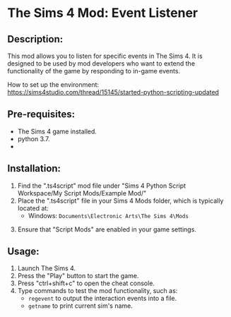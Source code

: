 # The Sims 4 Mod: Event Listener

## Description:
This mod allows you to listen for specific events in The Sims 4. It is designed to be used by mod developers who want to extend the functionality of the game by responding to in-game events.

How to set up the environment: https://sims4studio.com/thread/15145/started-python-scripting-updated

## Pre-requisites:
- The Sims 4 game installed.
- python 3.7.
- 
## Installation:

1. Find the ".ts4script" mod file under "Sims 4 Python Script Workspace/My Script Mods/Example Mod/" 
2. Place the ".ts4script" file in your Sims 4 Mods folder, which is typically located at:
   - Windows: `Documents\Electronic Arts\The Sims 4\Mods`

[//]: # (   - Mac: `Documents/Electronic Arts/The Sims 4/Mods`)

3. Ensure that "Script Mods" are enabled in your game settings.

## Usage:
1. Launch The Sims 4.
2. Press the "Play" button to start the game.
3. Press "ctrl+shift+c" to open the cheat console.
4. Type commands to test the mod functionality, such as:
   - `regevent` to output the interaction events into a file.
   - `getname` to print current sim's name.


